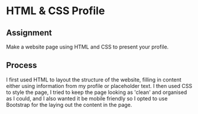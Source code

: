 # HTML & CSS Profile

## Assignment

Make a website page using HTML and CSS to present your profile.


## Process

I first used HTML to layout the structure of the website, filling in content either using information from my profile or placeholder text. I then used CSS to style the page, I tried to keep the page looking as 'clean' and organised as I could, and I also wanted it be mobile friendly so I opted to use Bootstrap for the laying out the content in the page.   
